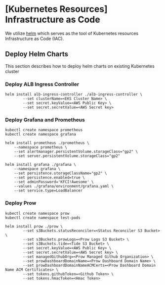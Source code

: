 # [Kubernetes Resources] Infrastructure as Code

We utilize [helm](https://github.com/helm/helm) which
serves as the tool of Kubernetes resources Infrastructure as Code (IAC).

## Deploy Helm Charts
This section describes how to deploy helm charts on existing Kubernetes cluster

### Deploy ALB Ingress Controller

```shell script
helm install alb-ingress-controller ./alb-ingress-controller \
		--set clusterName=<EKS Cluster Name> \
		--set secret.keyValue=<AWS Public Key> \
		--set secret.secretValue=<AWS Secret key>
```

### Deploy Grafana and Prometheus

```shell script
kubectl create namespace prometheus
kubectl create namespace grafana

helm install prometheus ./prometheus \
    --namespace prometheus \
    --set alertmanager.persistentVolume.storageClass="gp2" \
    --set server.persistentVolume.storageClass="gp2"

helm install grafana ./grafana \
    --namespace grafana \
    --set persistence.storageClassName="gp2" \
    --set persistence.enabled=true \
    --set adminPassword='KFCI!Awesome' \
    --values ./grafana/environment/grafana.yaml \
    --set service.type=LoadBalancer
```

### Deploy Prow

```shell script
kubectl create namespace prow 
kubectl create namespace test-pods

helm install prow ./prow \
		--set s3Buckets.statusReconciler=<Status Reconciler S3 Bucket> \
		--set s3Buckets.prowLogs=<Prow Logs S3 Bucket> \
		--set s3Buckets.tide=<Tide S3 Bucket> \
		--set secret.keyValue=<AWS Public Key> \
		--set secret.secretValue=<AWS Secret key> \
		--set managedGithubOrg=<Prow Managed Github Organization> \
		--set prowDashboardDomainName=<Prow Dashboard Domain Name> \
		--set prowDashboardDomainNameACMCerts=<Prow Dashboard Domain Name ACM Certificates> \
		--set tokens.githubToken=<Github Token> \
		--set tokens.hmacToken=<Hmac Token>
```